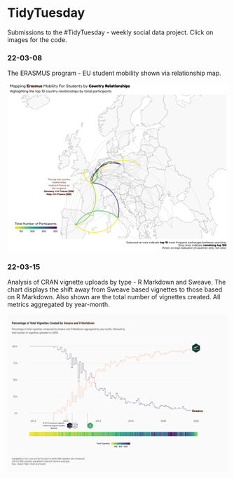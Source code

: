 # TidyTuesday
Submissions to the #TidyTuesday - weekly social data project. Click on images for the code.

### 22-03-08
The ERASMUS program - EU student mobility shown via relationship map.

[![Country Relationship Map](https://github.com/Ya5s3r/TidyTuesday/blob/main/2022/22-03-08/Erasmus-Mobility-v2.png)](https://github.com/Ya5s3r/TidyTuesday/blob/main/2022/22-03-08/EU-Student-Mobility.Rmd)

### 22-03-15
Analysis of CRAN vignette uploads by type - R Markdown and Sweave. The chart displays the shift away from Sweave based vignettes to those based on R Markdown. Also shown are the total number of vignettes created. All metrics aggregated by year-month.

[![CRAN vignettes](https://github.com/Ya5s3r/TidyTuesday/blob/main/2022/22-03-15/cran-vignettes.png)](https://github.com/Ya5s3r/TidyTuesday/blob/main/2022/22-03-15/cran.Rmd)